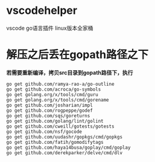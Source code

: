 # vscodehelper
vscode go语言插件 linux版本全家桶

# 解压之后丢在gopath路径之下

**若需要重新编译，拷贝src目录到gopath路径下，执行**
```
go get github.com/ramya-rao-a/go-outline
go get github.com/acroca/go-symbols
go get golang.org/x/tools/cmd/guru
go get golang.org/x/tools/cmd/gorename
go get github.com/josharian/impl
go get github.com/rogpeppe/godef
go get github.com/sqs/goreturns
go get github.com/golang/lint/golint
go get github.com/cweill/gotests/gotests
go get github.com/nsf/gocode
go get github.com/uudashr/gopkgs/cmd/gopkgs
go get github.com/fatih/gomodifytags
go get github.com/haya14busa/goplay/cmd/goplay
go get github.com/derekparker/delve/cmd/dlv
```


